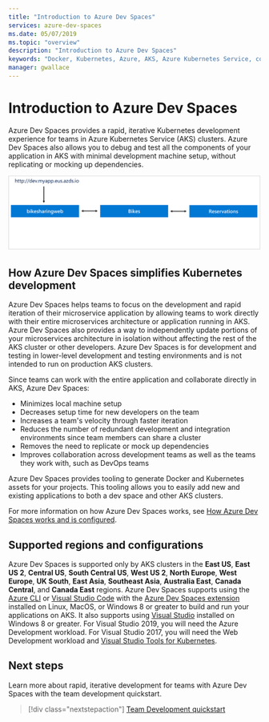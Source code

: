 ```yaml
---
title: "Introduction to Azure Dev Spaces"
services: azure-dev-spaces
ms.date: 05/07/2019
ms.topic: "overview"
description: "Introduction to Azure Dev Spaces"
keywords: "Docker, Kubernetes, Azure, AKS, Azure Kubernetes Service, containers, kubectl, k8s"
manager: gwallace
---
```


# Introduction to Azure Dev Spaces

Azure Dev Spaces provides a rapid, iterative Kubernetes development experience for teams in Azure Kubernetes Service (AKS) clusters. Azure Dev Spaces also allows you to debug and test all the components of your application in AKS with minimal development machine setup, without replicating or mocking up dependencies.

![](media/azure-dev-spaces/collaborate-graphic.gif)

## How Azure Dev Spaces simplifies Kubernetes development

Azure Dev Spaces helps teams to focus on the development and rapid iteration of their microservice application by allowing teams to work directly with their entire microservices architecture or application running in AKS. Azure Dev Spaces also provides a way to independently update portions of your microservices architecture in isolation without affecting the rest of the AKS cluster or other developers. Azure Dev Spaces is for development and testing in lower-level development and testing environments and is not intended to run on production AKS clusters.

Since teams can work with the entire application and collaborate directly in AKS, Azure Dev Spaces:

* Minimizes local machine setup
* Decreases setup time for new developers on the team
* Increases a team's velocity through faster iteration
* Reduces the number of redundant development and integration environments since team members can share a cluster
* Removes the need to replicate or mock up dependencies
* Improves collaboration across development teams as well as the teams they work with, such as DevOps teams

Azure Dev Spaces provides tooling to generate Docker and Kubernetes assets for your projects. This tooling allows you to easily add new and existing applications to both a dev space and other AKS clusters.

For more information on how Azure Dev Spaces works, see [How Azure Dev Spaces works and is configured][how-dev-spaces-works].

## Supported regions and configurations

Azure Dev Spaces is supported only by AKS clusters in the **East US**, **East US 2**, **Central US**, **South Central US**, **West US 2**, **North Europe**, **West Europe**, **UK South**, **East Asia**, **Southeast Asia**, **Australia East**, **Canada Central**, and **Canada East** regions. Azure Dev Spaces supports using the [Azure CLI](/cli/azure/install-azure-cli?view=azure-cli-latest) or [Visual Studio Code](https://code.visualstudio.com/download) with the [Azure Dev Spaces extension](https://marketplace.visualstudio.com/items?itemName=azuredevspaces.azds) installed on Linux, MacOS, or Windows 8 or greater to build and run your applications on AKS. It also supports using [Visual Studio](https://aka.ms/vsdownload?utm_source=mscom&utm_campaign=msdocs) installed on Windows 8 or greater. For Visual Studio 2019, you will need the Azure Development workload. For Visual Studio 2017, you will need the Web Development workload and [Visual Studio Tools for Kubernetes](https://aka.ms/get-vsk8stools).

## Next steps

Learn more about rapid, iterative development for teams with Azure Dev Spaces with the team development quickstart.

> [!div class="nextstepaction"]
> [Team Development quickstart](quickstart-team-development.md)


[how-dev-spaces-works]: how-dev-spaces-works.md
[team-development-quickstart]: quickstart-team-development.md
